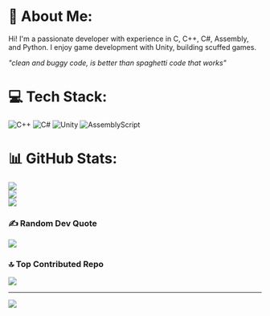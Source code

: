 # 💫 About Me:
Hi! I'm a passionate developer with experience in C, C++, C#, Assembly, and Python. I enjoy game development with Unity, building scuffed games.

_"clean and buggy code, is better than spaghetti code that works"_

# 💻 Tech Stack:
![C++](https://img.shields.io/badge/c++-%2300599C.svg?style=for-the-badge&logo=c%2B%2B&logoColor=white) ![C#](https://img.shields.io/badge/c%23-%23239120.svg?style=for-the-badge&logo=csharp&logoColor=white) ![Unity](https://img.shields.io/badge/unity-%23000000.svg?style=for-the-badge&logo=unity&logoColor=white) ![AssemblyScript](https://img.shields.io/badge/assembly%20script-%23000000.svg?style=for-the-badge&logo=assemblyscript&logoColor=white)
# 📊 GitHub Stats:
![](https://github-readme-stats.vercel.app/api?username=kabaloofri&theme=dark&hide_border=false&include_all_commits=false&count_private=false)<br/>
![](https://github-readme-streak-stats.herokuapp.com/?user=kabaloofri&theme=dark&hide_border=false)<br/>
![](https://github-readme-stats.vercel.app/api/top-langs/?username=kabaloofri&theme=dark&hide_border=false&include_all_commits=false&count_private=false&layout=compact)

### ✍️ Random Dev Quote
![](https://quotes-github-readme.vercel.app/api?type=horizontal&theme=dark)

### 🔝 Top Contributed Repo
![](https://github-contributor-stats.vercel.app/api?username=kabaloofri&limit=5&theme=dark&combine_all_yearly_contributions=true)

---
[![](https://visitcount.itsvg.in/api?id=kabaloofri&icon=6&color=4)](https://visitcount.itsvg.in)

<!-- Proudly created with GPRM ( https://gprm.itsvg.in ) -->
